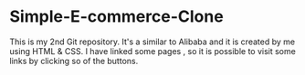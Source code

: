 # Simple-E-commerce-Clone
This is my 2nd Git repository. It's a similar to Alibaba and it is created by me using HTML &amp; CSS. I have linked some pages , so it is possible to visit some links by clicking so of the buttons. 
